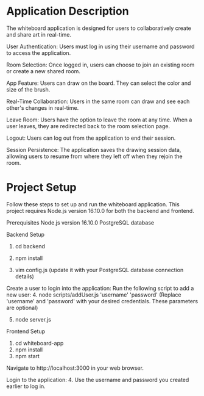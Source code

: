 # Application Description

The whiteboard application is designed for users to collaboratively create and share art in real-time.

User Authentication:
  Users must log in using their username and password to access the application.
  
Room Selection:
  Once logged in, users can choose to join an existing room or create a new shared room.

App Feature:
  Users can draw on the board. They can select the color and size of the brush.

Real-Time Collaboration:
  Users in the same room can draw and see each other's changes in real-time.
  
Leave Room:
  Users have the option to leave the room at any time.
  When a user leaves, they are redirected back to the room selection page.
  
Logout:
  Users can log out from the application to end their session.
  
Session Persistence:
  The application saves the drawing session data, allowing users to resume from where they left off when they rejoin the room. 


# Project Setup

Follow these steps to set up and run the whiteboard application. This project requires Node.js version 16.10.0 for both the backend and frontend.

Prerequisites
  Node.js version 16.10.0
  PostgreSQL database
  
Backend Setup
  1. cd backend
  2. npm install
  
  3. vim config.js
     (update it with your PostgreSQL database connection details)
  
  Create a user to login into the application:
  Run the following script to add a new user:
    4. node scripts/addUser.js 'username' 'password' 
      (Replace 'username' and 'password' with your desired credentials. These parameters are optional)

  5. node server.js

Frontend Setup
  1. cd whiteboard-app
  2. npm install
  3. npm start
  
Navigate to http://localhost:3000 in your web browser.

Login to the application:
  4. Use the username and password you created earlier to log in.
